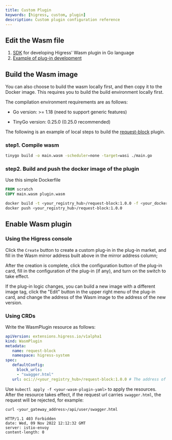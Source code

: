 ```yaml
---
title: Custom Plugin
keywords: [higress, custom, plugin]
description: Custom plugin configuration reference
---
```


## Edit the Wasm file

1. [SDK](https://github.com/alibaba/higress/tree/main/plugins/wasm-go) for developing Higress' Wasm plugin in Go language
2. [Example of plug-in development](../user/wasm-go.md)

## Build the Wasm image

You can also choose to build the wasm locally first, and then copy it to the Docker image. This requires you to build the build environment locally first.

The compilation environment requirements are as follows:

- Go version: >= 1.18 (need to support generic features)

- TinyGo version: 0.25.0 (0.25.0 recommended)

The following is an example of local steps to build the [request-block](https://github.com/alibaba/higress/tree/main/plugins/wasm-go/extensions/request-block) plugin.

### step1. Compile wasm

```bash
tinygo build -o main.wasm -scheduler=none -target=wasi ./main.go
```

### step2. Build and push the docker image of the plugin

Use this simple Dockerfile

```Dockerfile
FROM scratch
COPY main.wasm plugin.wasm
```

```bash
docker build -t <your_registry_hub>/request-block:1.0.0 -f <your_dockerfile> .
docker push <your_registry_hub>/request-block:1.0.0
```

## Enable Wasm plugin

### Using the Higress console

Click the `Create` button to create a custom plug-in in the plug-in market, and fill in the Wasm mirror address built above in the mirror address column;

After the creation is complete, click the configuration button of the plug-in card, fill in the configuration of the plug-in (if any), and turn on the switch to take effect.

If the plug-in logic changes, you can build a new image with a different image tag, click the "Edit" button in the upper right menu of the plug-in card, and change the address of the Wasm image to the address of the new version.

### Using CRDs

Write the WasmPlugin resource as follows:

```yaml
apiVersion: extensions.higress.io/v1alpha1
kind: WasmPlugin
metadata:
   name: request-block
   namespace: higress-system
spec:
   defaultConfig:
     block_urls:
     - "swagger.html"
   url: oci://<your_registry_hub>/request-block:1.0.0 # The address of the image built and pushed before
```

Use `kubectl apply -f <your-wasm-plugin-yaml>` to apply the resources.
After the resource takes effect, if the request url carries `swagger.html`, the request will be rejected, for example:

```bash
curl <your_gateway_address>/api/user/swagger.html
```

```text
HTTP/1.1 403 Forbidden
date: Wed, 09 Nov 2022 12:12:32 GMT
server: istio-envoy
content-length: 0
```
